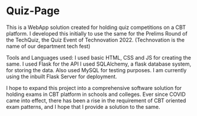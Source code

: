 # Quiz-Page
This is a WebApp solution created for holding quiz competitions on a CBT platform.
I developed this initially to use the same for the Prelims Round of the TechQuiz, the Quiz Event of Technovation 2022. (Technovation is the name of our department tech fest)

Tools and Languages used:
I used basic HTML, CSS and JS for creating the same.
I used Flask for the API
I used SQLAlchemy, a flask database system, for storing the data. Also used MySQL for testing purposes.
I am currently using the inbuilt Flask Server for deployment.

I hope to expand this project into a comprehensive software solution for holding exams in CBT platform in schools and colleges. Ever since COVID came into effect, there has been a rise in the requirement of CBT oriented exam patterns, and I hope that I provide a solution to the same.
